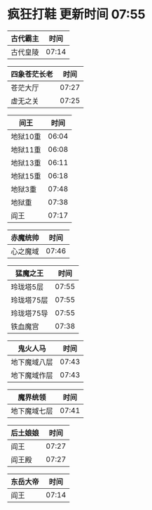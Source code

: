 # 疯狂打鞋 更新时间 07:55

| 古代霸主   | 时间    |
|--------|-------|
| 古代皇陵 | 07:14 |

| 四象苍茫长老   | 时间    |
|--------|-------|
| 苍茫大厅 | 07:27 |
| 虚无之关 | 07:25 |

| 间王   | 时间    |
|--------|-------|
| 地狱10重 | 06:04 |
| 地狱11重 | 06:08 |
| 地狱13重 | 06:11 |
| 地狱15重 | 06:18 |
| 地狱3重 | 07:48 |
| 地狱重 | 07:38 |
| 阎王 | 07:17 |

| 赤魔统帅   | 时间    |
|--------|-------|
| 心之魔域 | 07:46 |

| 猛魔之王   | 时间    |
|--------|-------|
| 玲珑塔5层 | 07:55 |
| 玲珑塔75层 | 07:55 |
| 玲珑塔75导 | 07:55 |
| 铁血魔宫 | 07:38 |

| 鬼火人马   | 时间    |
|--------|-------|
| 地下魔域八层 | 07:43 |
| 地下魔域作层 | 07:43 |

| 魔界统领   | 时间    |
|--------|-------|
| 地下魔域七层 | 07:41 |

| 后土娘娘   | 时间    |
|--------|-------|
| 阎王 | 07:27 |
| 阎王殿 | 07:27 |

| 东岳大帝   | 时间    |
|--------|-------|
| 阎王 | 07:14 |